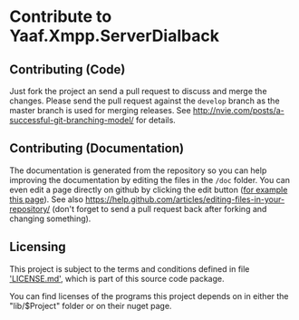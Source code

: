 ﻿# Contribute to Yaaf.Xmpp.ServerDialback

## Contributing (Code)

Just fork the project an send a pull request to discuss and merge the changes.
Please send the pull request against the `develop` branch as the master branch is used for merging releases.
See http://nvie.com/posts/a-successful-git-branching-model/ for details.

## Contributing (Documentation)

The documentation is generated from the repository so you can help improving the documentation by editing the files in the `/doc` folder.
You can even edit a page directly on github by clicking the edit button ([for example this page](https://github.com/matthid/Yaaf.Xmpp.ServerDialback/blob/develop/CONTRIBUTING.md)).
See also https://help.github.com/articles/editing-files-in-your-repository/ 
(don't forget to send a pull request back after forking and changing something).

## Licensing

This project is subject to the terms and conditions defined in file ['LICENSE.md'](https://github.com/matthid/Yaaf.Xmpp.ServerDialback/blob/develop/LICENSE.md), which is part of this source code package.

You can find licenses of the programs this project depends on in either the "lib/$Project" folder or on their nuget page.